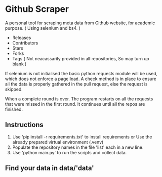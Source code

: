 # Github Scraper
A personal tool for scraping meta data from Github website, for academic purpose. ( Using selenium and bs4. )

* Releases
* Contributors
* Stars
* Forks
* Tags ( Not neacassarily provided in all repositories, So may turn up blank )

If selenium is not initialised the basic python requests module will be used, which does not enforce a page load. A check method is in place to ensure all the data is properly gathered in the pull request, else the request is skipped. 

When a complete round is over. The program restarts on all the requests that were missed in the first round. It continues until all the repos are finished.

## Instructions

1) Use 'pip install -r requirements.txt' to install requirements or Use the already prepared virtual environment (.venv)
2) Populate the repository names in the file 'list' each in a new line.
3) Use 'python main.py' to run the scripts and collect data.

## Find your data in data/'data'

